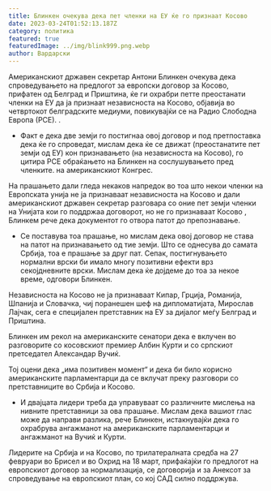```yaml
---
title: Блинкен очекува дека пет членки на ЕУ ќе го признаат Косово
date: 2023-03-24T01:52:13.187Z
category: политика
featured: true
featuredImage: ../img/blink999.png.webp
author: Вардарски
---
```


Американскиот државен секретар Антони Блинкен очекува дека спроведувањето на предлогот за европски договор за Косово, прифатен од Белград и Приштина, ќе ги охрабри петте преостанати членки на ЕУ да ја признаат независноста на Косово, објавија во четвртокот белградските медиуми, повикувајќи се на Радио Слободна Европа (РСЕ). .

- Факт е дека две земји го постигнаа овој договор и под претпоставка дека ќе го спроведат, мислам дека ќе се движат (преостанатите пет земји од ЕУ) кон признавањето (на независноста на Косово), го цитира РСЕ обраќањето на Блинкен на сослушувањето пред членките. на американскиот Конгрес.

На прашањето дали гледа некаков напредок во тоа што некои членки на Европската унија не ја признаваат независноста на Косово и дали американскиот државен секретар разговара со оние пет земји членки на Унијата кои го поддржаа договорот, но не го признаваат Косово , Блинкем рече дека документот го отвора патот до препознавање.

- Се поставува тоа прашање, но мислам дека овој договор не става на патот на признавањето од тие земји. Што се однесува до самата Србија, тоа е прашање за друг пат. Сепак, постигнувањето нормални врски би имало многу позитивни ефекти врз секојдневните врски. Мислам дека ќе дојдеме до тоа за некое време, одговори Блинкен.

Независноста на Косово не ја признаваат Кипар, Грција, Романија, Шпанија и Словачка, чиј поранешен шеф на дипломатијата, Мирослав Лајчак, сега е специјален претставник на ЕУ за дијалог меѓу Белград и Приштина.

Блинкен им рекол на американските сенатори дека е вклучен во разговорите со косовскиот премиер Албин Курти и со српскиот претседател Александар Вучиќ.

Тој оцени дека „има позитивен момент“ и дека би било корисно американските парламентарци да се вклучат преку разговори со претставниците во Србија и Косово.

- И двајцата лидери треба да управуваат со различните мислења на нивните претставници за ова прашање. Мислам дека вашиот глас може да направи разлика, рече Блинкен, истакнувајќи дека го охрабрува ангажманот на американските парламентарци и ангажманот на Вучиќ и Курти.

Лидерите на Србија и на Косово, по трилатералната средба на 27 февруари во Брисел и во Охрид на 18 март, прифаќајќи го предлогот на европскиот договор за нормализација, се договорија и за Анексот за спроведување на европскиот план, со кој САД силно поддржува.

